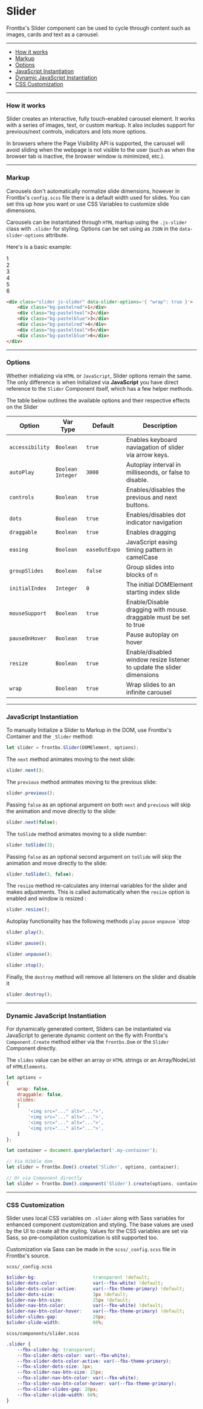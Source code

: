 # Slider

Frontbx's Slider component can be used to cycle through content such as images, cards and text as a carousel.

---

*   [How it works](#how-it-works)
*   [Markup](#markup)
*   [Options](#options)
*   [JavaScript Instantiation](#javascript-instantiation)
*   [Dynamic JavaScript Instantiation](#dynamic-javascript-instantiation)
*   [CSS Customization](#css-customization)

---

### How it works

Slider creates an interactive, fully touch-enabled carousel element. It works with a series of images, text, or custom markup. It also includes support for previous/next controls, indicators and lots more options.

In browsers where the Page Visibility API is supported, the carousel will avoid sliding when the webpage is not visible to the user (such as when the browser tab is inactive, the browser window is minimized, etc.).

---

### Markup

Carousels don't automatically normalize slide dimensions, however in Frontbx's `config.scss` file there is a default width used for slides. You can set this up how you want or use CSS Variables to customize slide dimensions.

Carousels can be instantiated through `HTML` markup using the `.js-slider` class with `.slider` for styling. Options can be set using as `JSON` in the `data-slider-options` attribute.

Here's is a basic example:

<div class="fbx-snippet-demo">
    <div class="slider js-slider" data-slider-options='{ "wrap": true }'>
        <div class="bg-pastelred">1</div>
        <div class="bg-pastelteal">2</div>
        <div class="bg-pastelblue">3</div>
        <div class="bg-pastelred">4</div>
        <div class="bg-pastelteal">5</div>
        <div class="bg-pastelblue">6</div>
    </div>
</div>

```html
<div class="slider js-slider" data-slider-options='{ "wrap": true }'>
    <div class="bg-pastelred">1</div>
    <div class="bg-pastelteal">2</div>
    <div class="bg-pastelblue">3</div>
    <div class="bg-pastelred">4</div>
    <div class="bg-pastelteal">5</div>
    <div class="bg-pastelblue">6</div>
</div>
```

---

### Options

Whether initializing via `HTML` or `JavaScript`, Slider options remain the same. The only difference is when Initialized via **JavaScript** you have direct reference to the `Slider` Component itself, which has a few helper methods.

The table below outlines the available options and their respective effects on the Slider

| Option          | Var Type            | Default       | Description                                                            |
|-----------------|---------------------|---------------|------------------------------------------------------------------------|
| `accessibility` | `Boolean`           | `true`        | Enables keyboard naviagation of slider via arrow keys.                 |
| `autoPlay`      | `Boolean` `Integer` | `3000`        | Autoplay interval in milliseonds, or false to disable.                 |
| `controls`      | `Boolean`           | `true`        | Enables/disables the previous and next buttons.                        |
| `dots`          | `Boolean`           | `true`        | Enables/disables dot indicator navigation                              |
| `draggable`     | `Boolean`           | `true`        | Enables dragging                                                       |
| `easing`        | `Boolean`           | `easeOutExpo` | JavaScript easing timing pattern in camelCase                          |
| `groupSlides`   | `Boolean`           | `false`       | Group slides into blocks of n                                          |
| `initialIndex`  | `Integer`           | `0`           | The initial DOMElement starting index slide                            |
| `mouseSupport`  | `Boolean`           | `true`        | Enable/Disable dragging with mouse. draggable must be set to true      |
| `pauseOnHover`  | `Boolean`           | `true`        | Pause autoplay on hover                                                |
| `resize`        | `Boolean`           | `true`        | Enable/disabled window resize listener to update the slider dimensions |
| `wrap`          | `Boolean`           | `true`        | Wrap slides to an infinite carousel                                    |

---

### JavaScript Instantiation

To manually Initialize a Slider to Markup in the DOM, use Frontbx's Container and the `_Slider` method:

```JavaScript
let slider = frontbx.Slider(DOMElement, options);
```

The `next` method animates moving to the next slide:
```JavaScript
slider.next();
```

The `previous` method animates moving to the previous slide:
```JavaScript
slider.previous();
```

Passing `false` as an optional argument on both `next` and `previous` will skip the animation and move directly to the slide:
```JavaScript
slider.next(false);
```

The `toSlide` method animates moving to a slide number:
```JavaScript
slider.toSlide(3);
```

Passing `false` as an optional second argument on `toSlide` will skip the animation and move directly to the slide:
```JavaScript
slider.toSlide(3, false);
```

The `resize` method re-calculates any internal variables for the slider and makes adjustments. This is called automatically when the `resize` option is enabled and window is resized :
```JavaScript
slider.resize();
```

Autoplay functionality has the following methods `play` `pause` `unpause` `stop
```JavaScript
slider.play();

slider.pause();

slider.unpause();

slider.stop();
```

Finally, the `destroy` method will remove all listeners on the slider and disable it
```JavaScript
slider.destroy();
```

---

### Dynamic JavaScript Instantiation

For dynamically generated content, Sliders can be instantiated via JavaScript to generate dynamic content on the fly with Frontbx's `Component.Create` method either via the `frontbx.Dom` or the `Slider` Component directly.

The `slides` value can be either an array or `HTML` strings or an Array/NodeList of `HTMLElements`.

```JavaScript
let options =
{
    wrap: false,
    draggable: false,
    slides:
    [
        '<img src="..." alt="...">',
        '<img src="..." alt="...">',
        '<img src="..." alt="...">',
        '<img src="..." alt="...">',
    ]
};

let container = document.querySelector('.my-container');

// Via Hibble dom
let slider = frontbx.Dom().create('Slider', options, container);

// Or via Component directly
let slider = frontbx.Dom().component('Slider').create(options, container);
```

---

### CSS Customization

Slider uses local CSS variables on `.slider` along with Sass variables for enhanced component customization and styling. The base values are used by the UI to create all the styling. Values for the CSS variables are set via Sass, so pre-compilation customization is still supported too.

Customization via Sass can be made in the `scss/_config.scss` file in Frontbx's source.

```file-path
scss/_config.scss
```

```scss
$slider-bg:                     transparent !default;
$slider-dots-color:             var(--fbx-white) !default;
$slider-dots-color-active:      var(--fbx-theme-primary) !default;
$slider-dots-size:              3px !default;
$slider-nav-btn-size:           25px !default;
$slider-nav-btn-color:          var(--fbx-white) !default;
$slider-nav-btn-color-hover:    var(--fbx-theme-primary) !default;
$slider-slides-gap:             20px;
$slider-slide-width:            66%;
```

```file-path
scss/components/slider.scss
```

```css
.slider {
    --fbx-slider-bg: transparent;
    --fbx-slider-dots-color: var(--fbx-white);
    --fbx-slider-dots-color-active: var(--fbx-theme-primary);
    --fbx-slider-dots-size: 3px;
    --fbx-slider-nav-btn-size: 25px;
    --fbx-slider-nav-btn-color: var(--fbx-white);
    --fbx-slider-nav-btn-color-hover: var(--fbx-theme-primary);
    --fbx-slider-slides-gap: 20px;
    --fbx-slider-slide-width: 66%;
}
```
